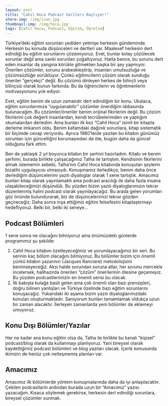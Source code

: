 ```yaml
---
layout: post
title: "Cahil Hoca Podcast Serileri Başlıyor!"
share-img: /img/icon.jpg
thumbnail-img: /img/hoca.jpg
tags: [Cahil Hoca, Podcast, Eğitim, Öğretim]
---
```


Türkiye’deki eğitim sorunları yediden yetmişe herkesin gündeminde. Herkesin bu konuda düşünceleri ve dertleri var. Maalesef herkesin dert edindiği bu eğitim sorunlarını çözemiyoruz. Evet, bunlar kolay çözülecek sorunlar değil ama sanki sorunları çoğaltıyoruz. Hatta bence, bu sorunu dert eden insanlar da yangına körükle gitmekten başka bir şey yapmıyor. Önerilen çözümler, sorunu arabeskleştirip, insanları umutsuzluğa ve çözümsüzlüğe sürüklüyor. Çünkü eğitimcilerin çözüm olarak sunduğu öneriler “gerçekçi” değil. Bu çözümü dinleyen herkes de bilinçli veya bilinçsiz olarak bunun farkında. Bu da öğrencilerin ve öğretmenlerin motivasyonunu yok ediyor.

Evet, eğitim benim de uzun zamandır dert edindiğim bir konu. Ukalaca, eğitim sorunlarımıza “uygulanabilir” çözümler önerdiğim iddiasında bulunacağım. Bu çözümler/öneriler benim orijinal fikirlerim değil. Bu çözüm fikirlerini çok değerli insanlardan, kendi tecrübelerimden ve yaptığım okumalardan derledim. Ama bunları ilk kez “Cahil Hoca” isimli bir kitapta derleme imkanım oldu. Benim kafamdaki dağınık sorunlara, kitap sistematik bir biçimde cevap veriyordu. Ayrıca 1980’lerde yazılan bu kitabın günümüz sorunları için güncelliğini korumasından da öte, bugün daha da güncel olduğunu fark ettim.

Ben de yaklaşık 2 yıl boyunca kitabın bir şerhini hazırladım. Kitabı ve benim şerhimi, burada birlikte çalışacağımız Talha ile tartıştım. Kendisinin fikirlerini almak istememin sebebi, Talha’nın Cahil Hoca kitabında konuşulan şeylerin bizatihi uygulayıcısı olmasıydı. Konuşmamız ilerledikçe, benim daha önce derlediğim düşüncelerimi yazılı diyaloglar olarak 1 sene tartıştık. Amacımız bunları kitap olarak yayınlamaktı ama podcast aracılığı ile daha fazla insana ulaşabileceğimizi düşündük. Bu yüzden bizim yazılı diyaloglarımızın tekrar düzenlenmiş halini podcast olarak yayınlayacağız. Bu arada gelen yorumları göz önünde bulundurarak, biz de düşüncelerimizi tekrar gözden geçireceğiz. Daha sonra inşa ettiğimiz eğitim felsefesini kitaplaştırmayı hedefliyoruz. Belki bir, belki iki seneye…

## Podcast Bölümleri

1 sene sonra ne olacağını bilmiyoruz ama önümüzdeki günlerde programımız şu şekilde:

1. Cahil Hoca kitabını özetleyeceğimiz ve yorumlayacağımız bir seri. Bu serinin kaç bölüm olacağını bilmiyoruz. Bu bölümler bizim için önemli çünkü kitabın yazarının (Jacques Ranciere) metodolojisini benimseyeceğiz. Aksi halde sorundan soruna atlar, her sorunu mercekle incelersek, halihazırda önerilen “çözüm” önerilerinin ötesine geçemeyiz. Bu yüzden podcastlerimizin en önemli serisi bu olacak.
2. İlk bakışta kulağa basit gelen ama çok önemli olan bazı prensipleri, doğru bilinen yanlışları ve Türkiye özelinde bazı eğitim sorunlarını konuşacağız.
Yukarıdaki iki aşama bizim yazılı diyaloglarımızdaki konuları oluşturmaktadır. Sanıyorum bunları tamamlamak oldukça uzun bir zaman alacaktır. İlerleyen zamanlarda yeni bölümler de eklemeyi umuyoruz.

## Konu Dışı Bölümler/Yazılar

Her ne kadar ana konu eğitim olsa da, Talha ile birlikte bu kanalı “kişisel” podcast/blog olarak da kullanmayı planlıyoruz. Yani bireysel olarak kaydettiğimiz podcast bölümleri ve blog yazıları olacak. İçerik konusunda ikimizin de henüz çok netleşmemiş planları var.

## Amacımız

Amacımız ilk bölümlerde yöntem konuşmalarında daha da iyi anlaşılacaktır. Çekilen podcastlarin ardından burada uzun bir “Amacımız” yazısı yazacağım. Kısaca söylemek gerekirse, herkesin dert edindiği sorunlara, bireysel çözümler sunmak.
